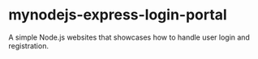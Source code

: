 # mynodejs-express-login-portal
A simple Node.js websites that showcases how to handle user login and registration. 
